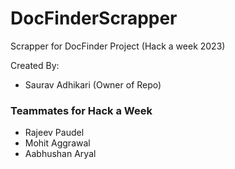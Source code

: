 # DocFinderScrapper
Scrapper for DocFinder Project (Hack a week 2023)

Created By: 
- Saurav Adhikari (Owner of Repo)

### Teammates for Hack a Week
- Rajeev Paudel
- Mohit Aggrawal
- Aabhushan Aryal
